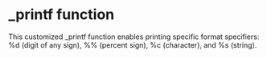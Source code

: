 # _printf function
This customized _printf function enables printing specific format specifiers: %d (digit of any sign), %% (percent sign), %c (character), and %s (string).

